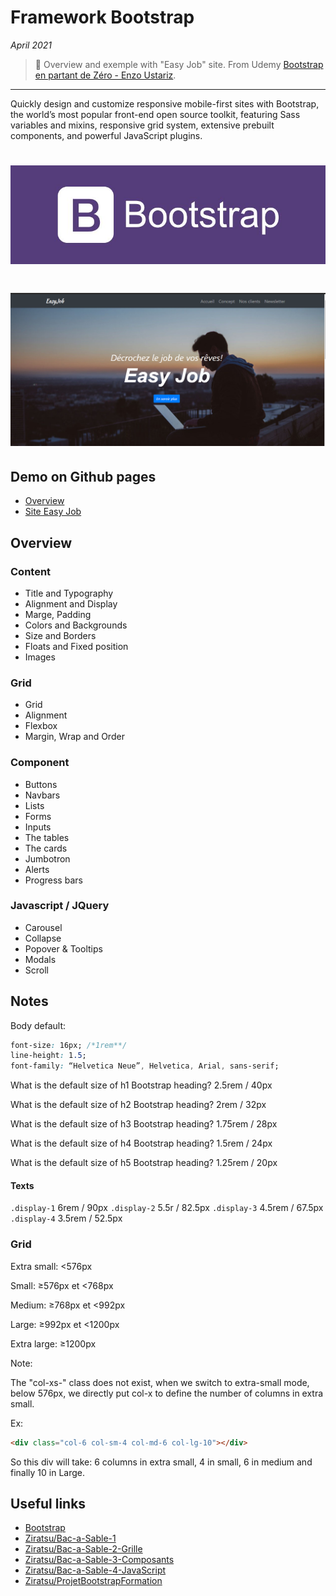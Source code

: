 # Framework Bootstrap

_April 2021_

> 🔨 Overview and exemple with "Easy Job" site. From Udemy [Bootstrap en partant de Zéro - Enzo Ustariz](https://www.udemy.com/course/bootstrap-en-partant-de-zero).

---

Quickly design and customize responsive mobile-first sites with Bootstrap, the world’s most popular front-end open source toolkit, featuring Sass variables and mixins, responsive grid system, extensive prebuilt components, and powerful JavaScript plugins.

<h1 align="center">
    <img src="_readme-img/logo_bootstrap.jpg">
</h1>

<h1 align="center">
    <img src="_readme-img/site-capture.png">
</h1>

## Demo on Github pages

- [Overview](https://raigyo.github.io/bootstrap-overview/overview/01-content/1_Titre.html)
- [Site Easy Job](https://raigyo.github.io/bootstrap-overview/index.html)

## Overview

### Content

- Title and Typography
- Alignment and Display
- Marge, Padding
- Colors and Backgrounds
- Size and Borders
- Floats and Fixed position
- Images

### Grid

- Grid
- Alignment
- Flexbox
- Margin, Wrap and Order

### Component

- Buttons
- Navbars
- Lists
- Forms
- Inputs
- The tables
- The cards
- Jumbotron
- Alerts
- Progress bars

### Javascript / JQuery

- Carousel
- Collapse
- Popover & Tooltips
- Modals
- Scroll

## Notes

Body default:

```css
font-size: 16px; /*1rem**/
line-height: 1.5;
font-family: “Helvetica Neue”, Helvetica, Arial, sans-serif;
```

What is the default size of h1 Bootstrap heading?
2.5rem / 40px

What is the default size of h2 Bootstrap heading?
2rem / 32px

What is the default size of h3 Bootstrap heading?
1.75rem / 28px

What is the default size of h4 Bootstrap heading?
1.5rem / 24px

What is the default size of h5 Bootstrap heading?
1.25rem / 20px

#### Texts

`.display-1` 6rem / 90px
`.display-2` 5.5r / 82.5px
`.display-3` 4.5rem / 67.5px
`.display-4` 3.5rem / 52.5px

### Grid

Extra small: <576px

Small: ≥576px et <768px

Medium: ≥768px et <992px

Large: ≥992px et <1200px

Extra large: ≥1200px

Note:

The "col-xs-" class does not exist, when we switch to extra-small mode, below 576px, we directly put col-x to define the number of columns in extra small.

Ex:

```html
<div class="col-6 col-sm-4 col-md-6 col-lg-10"></div>
```

So this div will take: 6 columns in extra small, 4 in small, 6 in medium and finally 10 in Large.

## Useful links

- [Bootstrap](https://getbootstrap.com/)
- [Ziratsu/Bac-a-Sable-1](https://github.com/Ziratsu/Bac-a-Sable-1)
- [Ziratsu/Bac-a-Sable-2-Grille](https://github.com/Ziratsu/Bac-a-Sable-2-Grille)
- [Ziratsu/Bac-a-Sable-3-Composants](https://github.com/Ziratsu/Bac-a-Sable-3-Composants)
- [Ziratsu/Bac-a-Sable-4-JavaScript](https://github.com/Ziratsu/Bac-a-Sable-4-JavaScript)
- [Ziratsu/ProjetBootstrapFormation](https://github.com/Ziratsu/ProjetBootstrapFormation)
